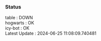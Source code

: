 ### Status


table : DOWN  
hogwarts : OK  
icy-bot : OK  
Latest Update : 2024-06-25 11:08:09.740481

